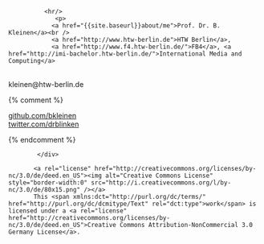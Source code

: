 
              <hr/>
                 <p>
                <a href="{{site.baseurl}}about/me">Prof. Dr. B. Kleinen</a><br />
                <a href="http://www.htw-berlin.de">HTW Berlin</a>,
                <a href="http://www.f4.htw-berlin.de/">FB4</a>, <a href="http://imi-bachelor.htw-berlin.de/">International Media and Computing</a>
<br />
 kleinen@htw-berlin.de
                </p>
                {% comment %}
                <p>
                  <a href="http://github.com/bkleinen/">github.com/bkleinen</a><br />
                  <a href="http://twitter.com/drblinken/">twitter.com/drblinken</a><br />
                </p>{% endcomment %}

            </div>

           <a rel="license" href="http://creativecommons.org/licenses/by-nc/3.0/de/deed.en_US"><img alt="Creative Commons License" style="border-width:0" src="http://i.creativecommons.org/l/by-nc/3.0/de/80x15.png" /></a>
           This <span xmlns:dct="http://purl.org/dc/terms/" href="http://purl.org/dc/dcmitype/Text" rel="dct:type">work</span> is licensed under a <a rel="license" href="http://creativecommons.org/licenses/by-nc/3.0/de/deed.en_US">Creative Commons Attribution-NonCommercial 3.0 Germany License</a>.
